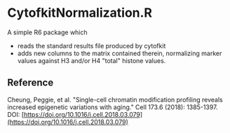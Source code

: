 # CytofkitNormalization.R

A simple R6 package which
 
  - reads the standard results file produced by cytofkit
  - adds new columns to the matrix contained therein, normalizing
    marker values against H3 and/or H4 "total" histone values.
    
## Reference
Cheung, Peggie, et al. "Single-cell chromatin modification profiling reveals increased epigenetic variations with aging." Cell 173.6 (2018): 1385-1397. DOI: [https://doi.org/10.1016/j.cell.2018.03.079](https://doi.org/10.1016/j.cell.2018.03.079)

